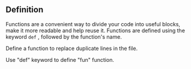 ## Definition

Functions are a convenient way to divide your code into useful blocks, make it more readable and help reuse it. Functions are defined using the keyword `def` , followed by the function's name.  
  
Define a function to replace duplicate lines in the file.  

<div class='hint'>Use "def" keyword to define "fun" function.</div>
